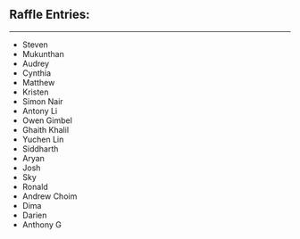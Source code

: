 ## Raffle Entries:
---
- Steven
- Mukunthan 
- Audrey
- Cynthia
- Matthew
- Kristen
- Simon Nair
- Antony Li
- Owen Gimbel
- Ghaith Khalil
- Yuchen Lin
- Siddharth
- Aryan
- Josh
- Sky
- Ronald
- Andrew Choim
- Dima
- Darien
- Anthony G
